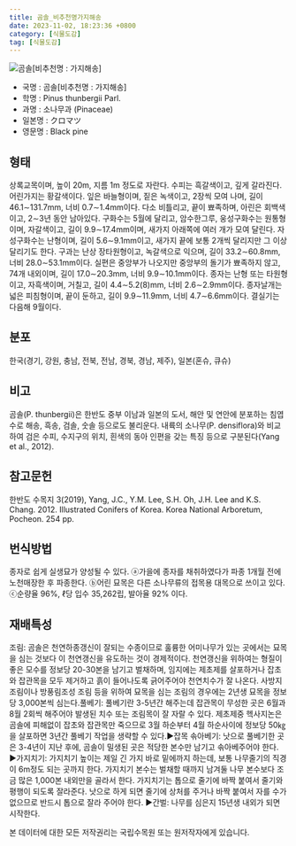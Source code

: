 ```yaml
---
title: 곰솔_비추천명가지해송
date: 2023-11-02, 18:23:36 +0800
category: [식물도감]
tag: [식물도감]
---
```




![곰솔[비추천명 : 가지해송]](http://www.nature.go.kr/fileUpload/plants/basic/Pinaceae/Pinus/15003/15003_1_th2.JPG)
- 국명 : 곰솔[비추천명 : 가지해송]
- 학명 : Pinus thunbergii Parl.
- 과명 : 소나무과 (Pinaceae)
- 일본명 : クロマツ
- 영문명 : Black pine


## 형태
상록교목이며, 높이 20m, 지름 1m 정도로 자란다. 수피는 흑갈색이고, 깊게 갈라진다. 어린가지는 황갈색이다. 잎은 바늘형이며, 짙은 녹색이고, 2장씩 모여 나며, 길이 46.1∼131.7mm, 너비 0.7∼1.4mm이다. 다소 비틀리고, 끝이 뾰족하며, 아린은 회백색이고, 2∼3년 동안 남아있다. 구화수는 5월에 달리고, 암수한그루, 웅성구화수는 원통형이며, 자갈색이고, 길이 9.9∼17.4mm이며, 새가지 아래쪽에 여러 개가 모여 달린다. 자성구화수는 난형이며, 길이 5.6∼9.1mm이고, 새가지 끝에 보통 2개씩 달리지만 그 이상 달리기도 한다. 구과는 난상 장타원형이고, 녹갈색으로 익으며, 길이 33.2∼60.8mm, 너비 28.0∼53.1mm이다. 실편은 중앙부가 나오지만 중앙부의 돌기가 뾰족하지 않고, 74개 내외이며, 길이 17.0∼20.3mm, 너비 9.9∼10.1mm이다. 종자는 난형 또는 타원형이고, 자흑색이며, 거칠고, 길이 4.4∼5.2(8)mm, 너비 2.6∼2.9mm이다. 종자날개는 넓은 피침형이며, 끝이 둔하고, 길이 9.9∼11.9mm, 너비 4.7∼6.6mm이다. 결실기는 다음해 9월이다.
## 분포
한국(경기, 강원, 충남, 전북, 전남, 경북, 경남, 제주), 일본(혼슈, 큐슈)
## 비고
곰솔(P. thunbergii)은 한반도 중부 이남과 일본의 도서, 해안 및 연안에 분포하는 침엽수로 해송, 흑송, 검솔, 숫솔 등으로도 불리운다. 내륙의 소나무(P. densiflora)와 비교하여 검은 수피, 수지구의 위치, 흰색의 동아 인편을 갖는 특징 등으로 구분된다(Yang et al., 2012).
## 참고문헌
한반도 수목지 3(2019), Yang, J.C., Y.M. Lee, S.H. Oh, J.H. Lee and K.S. Chang. 2012. Illustrated Conifers of Korea. Korea National Arboretum, Pocheon. 254 pp.
## 번식방법
종자로 쉽게 실생묘가 양성될 수 있다. ⓐ가을에 종자를 채취하였다가 파종 1개월 전에 노천매장한 후 파종한다. ⓑ어린 묘목은 다른 소나무류의 접목용 대목으로 쓰이고 있다. ⓒ순량율 96%, ℓ당 입수 35,262립, 발아율 92% 이다.
## 재배특성
조림: 곰솔은 천연하종갱신이 잘되는 수종이므로 훌륭한 어미나무가 있는 곳에서는 묘목을 심는 것보다 이 천연갱신을 유도하는 것이 경제적이다. 천연갱신을 위하여는 형질이 좋은 모수를 정보당 20-30본을 남기고 벌채하며, 임지에는 제초제를 살포하거나 잡초와 잡관목을 모두 제거하고 흙이 들어나도록 긁어주어야 천연치수가 잘 나온다. 사방지 조림이나 방풍림조성 조림 등을 위하여 묘목을 심는 조림의 경우에는 2년생 묘목을 정보당 3,000본씩 심는다.풀베기: 풀베기란 3-5년간 해주는데 잡관목이 무성한 곳은 6월과 8월 2회씩 해주어야 발생된 치수 또는 조림목이 잘 자랄 수 있다. 제초제중 헥사지논은 곰솔에 피해없이 잡초와 잡관목만 죽으므로 3월 하순부터 4월 하순사이에 정보당 50㎏을 살포하면 3년간 풀베기 작업을 생략할 수 있다.▶잡목 솎아베기: 낫으로 풀베기한 곳은 3-4년이 지난 후에, 곰솔이 밀생된 곳은 적당한 본수만 남기고 솎아베주어야 한다. ▶가지치기: 가지치기 높이는 제일 긴 가지 바로 밑에까지 하는데, 보통 나무줄기의 직경이 6m정도 되는 곳까지 한다. 가지치기 본수는 벌채할 때까지 남겨둘 나무 본수보다 조금 많은 1,000본 내외만을 골라서 한다. 가지치기는 톱으로 줄기에 바짝 붙여서 줄기와 평행이 되도록 잘라준다. 낫으로 하게 되면 줄기에 상처를 주거나 바짝 붙여서 자를 수가 없으므로 반드시 톱으로 잘라 주어야 한다. ▶간벌: 나무를 심은지 15년생 내외가 되면 시작한다.






본 데이터에 대한 모든 저작권리는 국립수목원 또는 원저작자에게 있습니다.

